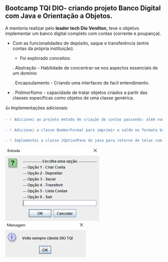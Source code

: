 <h2>Bootcamp TQI DIO- criando projeto Banco Digital com Java e Orientação a Objetos.</h2>

A mentoria realizar pelo <b>leader tech Dio Venilton</b>, teve o objetivo implementar um banco digital completo com contas (corrente e poupança).
- Com as funcionalidades de depósito, saque e transferência (entre contas da própria instituição).
  - Foi explorado conceitos:
  
   . Abstração - Habilidade de concentrar-se nos aspectos essenciais de um domínio

   . Encapsulamento - Criando uma interfaces de facil entendimento.
- 
   . Polimorfismo - capacidade de tratar objetos criados a partir das classes específicas como objetos de uma classe genérica. 


:+1: Implementações adicionais:

 ```diff
 - ! Adicionei ao projeto metodo de criação de contas passando: além numero conta e nome: cpf, email, tipoConta 

 - ! Adicionei a classe NumberFormat para imprimir o saldo no formato brasileiro
 
 - ! Implementei a classe JOptionPane do java para retorno de telas com menu opções e mensagens mais agradavel para usuário.
  ```
   <img src="/src/img/image_01.PNG"> 

   <img src="/src/img/encerrar_04.PNG"> 

   